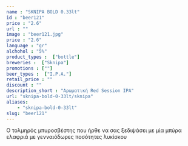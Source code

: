 ```yaml
---
name : "SKNIPA BOLD 0.33lt"
id : "beer121"
price : "2.6"
url : ""
image : "beer121.jpg"
price : "2.6"
language : "gr"
alchohol : "5%"
product_types :  ["bottle"]
breweries :  ["Sknipa"]
promotions : [""]
beer_types :  ["I.P.A."]
retail_price : ""
discount : ""
description_short : "Αρωματική Red Session IPA"
url: "sknipa-bold-0-33lt/sknipa"
aliases: 
    - "sknipa-bold-0-33lt"
slug: "beer121"
---
```


Ο τολμηρός μπυροσβέστης που ήρθε να σας ξεδιψάσει με μία μπύρα ελαφριά με γενναιόδωρες ποσότητες λυκίσκου